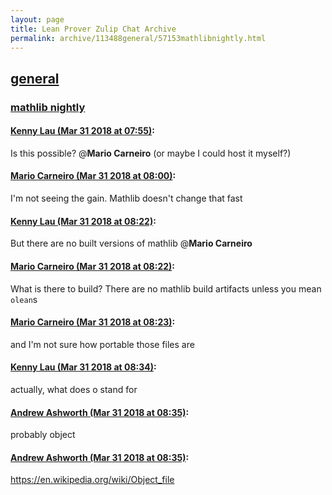 ```yaml
---
layout: page
title: Lean Prover Zulip Chat Archive 
permalink: archive/113488general/57153mathlibnightly.html
---
```


## [general](index.html)
### [mathlib nightly](57153mathlibnightly.html)

#### [Kenny Lau (Mar 31 2018 at 07:55)](https://leanprover.zulipchat.com/#narrow/stream/113488-general/topic/mathlib%20nightly/near/124444305):
Is this possible? @**Mario Carneiro** (or maybe I could host it myself?)

#### [Mario Carneiro (Mar 31 2018 at 08:00)](https://leanprover.zulipchat.com/#narrow/stream/113488-general/topic/mathlib%20nightly/near/124444435):
I'm not seeing the gain. Mathlib doesn't change that fast

#### [Kenny Lau (Mar 31 2018 at 08:22)](https://leanprover.zulipchat.com/#narrow/stream/113488-general/topic/mathlib%20nightly/near/124444959):
But there are no built versions of mathlib @**Mario Carneiro**

#### [Mario Carneiro (Mar 31 2018 at 08:22)](https://leanprover.zulipchat.com/#narrow/stream/113488-general/topic/mathlib%20nightly/near/124444960):
What is there to build? There are no mathlib build artifacts unless you mean `olean`s

#### [Mario Carneiro (Mar 31 2018 at 08:23)](https://leanprover.zulipchat.com/#narrow/stream/113488-general/topic/mathlib%20nightly/near/124444966):
and I'm not sure how portable those files are

#### [Kenny Lau (Mar 31 2018 at 08:34)](https://leanprover.zulipchat.com/#narrow/stream/113488-general/topic/mathlib%20nightly/near/124445237):
actually, what does o stand for

#### [Andrew Ashworth (Mar 31 2018 at 08:35)](https://leanprover.zulipchat.com/#narrow/stream/113488-general/topic/mathlib%20nightly/near/124445259):
probably object

#### [Andrew Ashworth (Mar 31 2018 at 08:35)](https://leanprover.zulipchat.com/#narrow/stream/113488-general/topic/mathlib%20nightly/near/124445261):
https://en.wikipedia.org/wiki/Object_file

